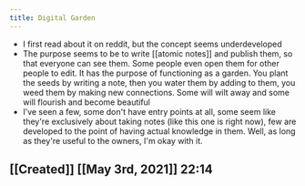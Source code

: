 ```yaml
---
title: Digital Garden
---
```


- I first read about it on reddit, but the concept seems underdeveloped
- The purpose seems to be to write [[atomic notes]] and publish them, so that everyone can see them. Some people even open them for other people to edit. It has the purpose of functioning as a garden. You plant the seeds by writing a note, then you water them by adding to them, you weed them by making new connections. Some will wilt away and some will flourish and become beautiful
- I’ve seen a few, some don't have entry points at all, some seem like they're exclusively about taking notes (like this one is right now), few are developed to the point of having actual knowledge in them. Well, as long as they're useful to the owners, I'm okay with it.
## [[Created]] [[May 3rd, 2021]] 22:14